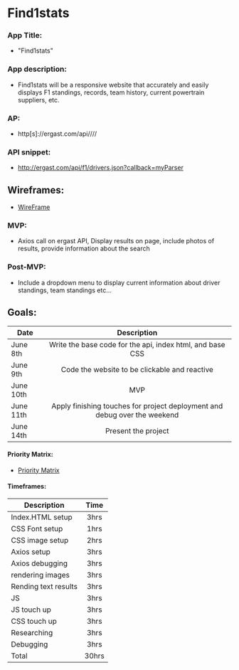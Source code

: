 # Find1stats
### App Title:
- "Find1stats"

### App description:
- Find1stats will be a responsive website that accurately and easily displays F1 standings, records, team history, current powertrain suppliers, etc.

### AP: 
- http[s]://ergast.com/api/<series>/<season>/<round>/

### API snippet:
- http://ergast.com/api/f1/drivers.json?callback=myParser

## Wireframes:
- [WireFrame](https://wireframe.cc/pro/pp/5e7d318db448480)

### MVP:
- Axios call on ergast API, Display results on page, include photos of 
results, provide information about the search

### Post-MVP:
- Include a dropdown menu to display current information about driver standings, team standings etc...

## Goals:
| Date      | Description                                              |
| ----------| :-------------------------------------------------------:|
| June 8th  | Write the base code for the api, index html, and base CSS|
| June 9th  | Code the website to be clickable and reactive            |
| June 10th | MVP                                                      |
| June 11th | Apply finishing touches for project deployment and debug over the weekend                                                            |
| June 14th | Present the project                                      |

#### Priority Matrix:
- [Priority Matrix](http://imgur.com/a/wjK9rbm)

#### Timeframes:
| Description         | Time |   
| ------------------- |:----:|           
|Index.HTML setup     | 3hrs |
|CSS Font setup       | 1hrs |
|CSS image setup      | 2hrs |
|Axios setup          | 3hrs |
|Axios debugging      | 3hrs |
|rendering images     | 3hrs |
|Rending text results | 3hrs |
|JS                   | 3hrs |
|JS touch up          | 3hrs |
|CSS touch up         | 3hrs |
|Researching          | 3hrs |
|Debugging            | 3hrs |
|Total                | 30hrs|
